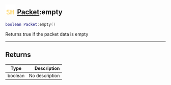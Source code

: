 ## <img src="../../.gitbook/assets/shared.png" width="32" height="32" /> [Packet](../packet/README.md):empty

```lua
boolean Packet:empty()
```

Returns true if the packet data is empty

-----------------
## Returns

| Type   | Description |
| ------ | ----------: |
| boolean | No description |
